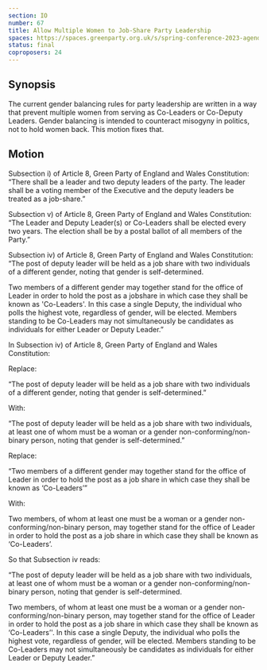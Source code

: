 ```yaml
---
section: IO
number: 67
title: Allow Multiple Women to Job-Share Party Leadership
spaces: https://spaces.greenparty.org.uk/s/spring-conference-2023-agenda-forum/?contentId=117216
status: final
coproposers: 24
---
```

## Synopsis
The current gender balancing rules for party leadership are written in a way that prevent multiple women from serving as Co-Leaders or Co-Deputy Leaders. Gender balancing is intended to counteract misogyny in politics, not to hold women back. This motion fixes that.

## Motion
Subsection i) of Article 8, Green Party of England and Wales Constitution: “There shall be a leader and two deputy leaders of the party. The leader shall be a voting member of the Executive and the deputy leaders be treated as a job-share.”

Subsection v) of Article 8, Green Party of England and Wales Constitution: “The Leader and Deputy Leader(s) or Co-Leaders shall be elected every two years. The election shall be by a postal ballot of all members of the Party.”

Subsection iv) of Article 8, Green Party of England and Wales Constitution: “The post of deputy leader will be held as a job share with two individuals of a different gender, noting that gender is self-determined.

Two members of a different gender may together stand for the office of Leader in order to hold the post as a jobshare in which case they shall be known as 'Co-Leaders'. In this case a single Deputy, the individual who polls the highest vote, regardless of gender, will be elected. Members standing to be Co-Leaders may not simultaneously be candidates as individuals for either Leader or Deputy Leader.”

In Subsection iv) of Article 8, Green Party of England and Wales Constitution:

Replace:

“The post of deputy leader will be held as a job share with two individuals of a different gender, noting that gender is self-determined.”

With:

“The post of deputy leader will be held as a job share with two individuals, at least one of whom must be a woman or a gender non-conforming/non-binary person, noting that gender is self-determined.”

Replace:

“Two members of a different gender may together stand for the office of Leader in order to hold the post as a job share in which case they shall be known as ‘Co-Leaders’”

With:

Two members, of whom at least one must be a woman or a gender non-conforming/non-binary person, may together stand for the office of Leader in order to hold the post as a job share in which case they shall be known as ‘Co-Leaders’.

So that Subsection iv reads:

“The post of deputy leader will be held as a job share with two individuals, at least one of whom must be a woman or a gender non-conforming/non-binary person, noting that gender is self-determined.


Two members, of whom at least one must be a woman or a gender non-conforming/non-binary person, may together stand for the office of Leader in order to hold the post as a job share in which case they shall be known as ‘Co-Leaders’'. In this case a single Deputy, the individual who polls the highest vote, regardless of gender, will be elected. Members standing to be Co-Leaders may not simultaneously be candidates as individuals for either Leader or Deputy Leader.”
